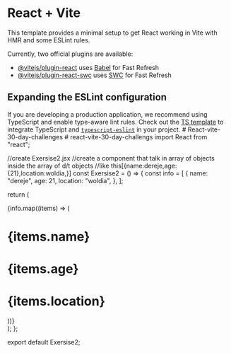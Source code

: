 # React + Vite

This template provides a minimal setup to get React working in Vite with HMR and some ESLint rules.

Currently, two official plugins are available:

- [@vitejs/plugin-react](https://github.com/vitejs/vite-plugin-react/blob/main/packages/plugin-react/README.md) uses [Babel](https://babeljs.io/) for Fast Refresh
- [@vitejs/plugin-react-swc](https://github.com/vitejs/vite-plugin-react-swc) uses [SWC](https://swc.rs/) for Fast Refresh

## Expanding the ESLint configuration

If you are developing a production application, we recommend using TypeScript and enable type-aware lint rules. Check out the [TS template](https://github.com/vitejs/vite/tree/main/packages/create-vite/template-react-ts) to integrate TypeScript and [`typescript-eslint`](https://typescript-eslint.io) in your project.
#   R e a c t - v i t e - 3 0 - d a y - c h a l l e n g e s 
 
 #   r e a c t - v i t e - 3 0 - d a y - c h a l l e n g s 
 
 import React from "react";

//create Exersise2.jsx
//create a component that talk in array of objects inside the array of d/t objects
//like this[{name:dereje,age:{21},location:woldia,}]
const Exersise2 = () => {
  const info = [
    {
      name: "dereje",
      age: 21,
      location: "woldia",
    },
  ];

  return (
    <div>
      {info.map((items) => (
        <div>
          <h1>{items.name}</h1>
          <h1>{items.age}</h1>
          <h1>{items.location}</h1>
        </div>
      ))}
    </div>
  );
};

export default Exersise2;
